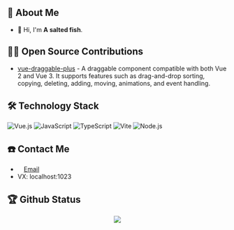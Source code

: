 ## 🤺 About Me

- 👋 Hi, I'm **A salted fish**.

## 🤾‍♂️ Open Source Contributions

- [vue-draggable-plus](https://github.com/Alfred-Skyblue/vue-draggable-plus) - A draggable component compatible with both Vue 2 and Vue 3. It supports features such as drag-and-drop sorting, copying, deleting, adding, moving, animations, and event handling.

## 🛠 Technology Stack

![Vue.js](https://img.shields.io/badge/Vue.js-4FC08D?logo=vuedotjs&logoColor=fff&style=flat)
![JavaScript](https://img.shields.io/badge/JavaScript-092E20?logo=javascript&logoColor=fff&style=flat)
![TypeScript](https://img.shields.io/badge/TypeScript-F7DF1E?logo=typescript&logoColor=000&style=flat)
![Vite](https://img.shields.io/badge/Vite-4FC08D?logo=vite&logoColor=fff&style=flat)
![Node.js](https://img.shields.io/badge/Node.js-61DAFB?logo=nodedotjs&logoColor=000&style=flat)

## ☎️ Contact Me

- <img height="10" src="https://api.iconify.design/fxemoji:email.svg"> [Email](mailto:yangpanteng@gmail.com)
- VX: localhost:1023

## 🏆 Github Status

<div align="center"> <img src="https://github-readme-stats.vercel.app/api/top-langs/?username=SeaAster&theme=transparent&layout=compact"> </div>
